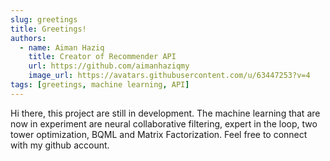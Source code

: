 ```yaml
---
slug: greetings
title: Greetings!
authors:
  - name: Aiman Haziq
    title: Creator of Recommender API 
    url: https://github.com/aimanhaziqmy
    image_url: https://avatars.githubusercontent.com/u/63447253?v=4
tags: [greetings, machine learning, API] 
---
```


Hi there, this project are still in development. The machine learning that are now in experiment are neural collaborative filtering, expert in the loop, two tower optimization, BQML and Matrix Factorization. Feel free to connect with my github account.